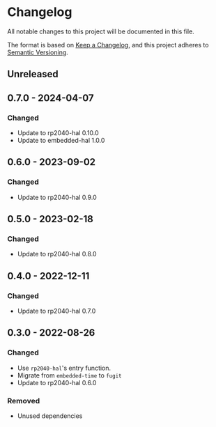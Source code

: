 # Changelog

All notable changes to this project will be documented in this file.

The format is based on [Keep a Changelog](https://keepachangelog.com/en/1.0.0/),
and this project adheres to [Semantic Versioning](https://semver.org/spec/v2.0.0.html).

## Unreleased

## 0.7.0 - 2024-04-07

### Changed

- Update to rp2040-hal 0.10.0
- Update to embedded-hal 1.0.0

## 0.6.0 - 2023-09-02

### Changed

- Update to rp2040-hal 0.9.0

## 0.5.0 - 2023-02-18

### Changed

- Update to rp2040-hal 0.8.0

## 0.4.0 - 2022-12-11

### Changed

- Update to rp2040-hal 0.7.0

## 0.3.0 - 2022-08-26

### Changed

- Use `rp2040-hal`'s entry function.
- Migrate from `embedded-time` to `fugit`
- Update to rp2040-hal 0.6.0

### Removed

- Unused dependencies

